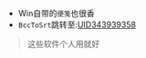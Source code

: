 - Win自带的`便笺`也很香
- `BccToSrt`跳转至:[UID343939358](https://www.bilibili.com/read/cv4921704)
> 这些软件个人用就好
